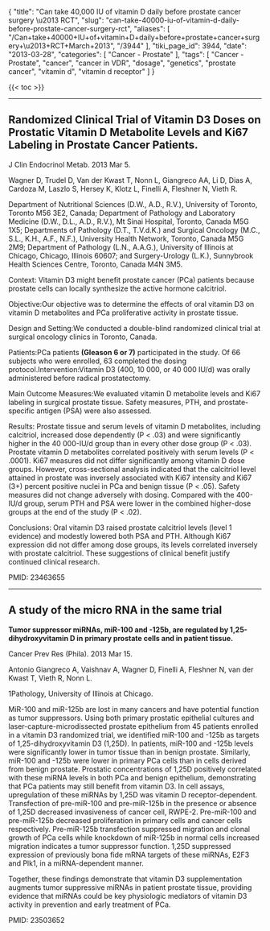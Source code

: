 {
    "title": "Can take 40,000 IU of vitamin D daily before prostate cancer surgery \u2013 RCT",
    "slug": "can-take-40000-iu-of-vitamin-d-daily-before-prostate-cancer-surgery-rct",
    "aliases": [
        "/Can+take+40000+IU+of+vitamin+D+daily+before+prostate+cancer+surgery+\u2013+RCT+March+2013",
        "/3944"
    ],
    "tiki_page_id": 3944,
    "date": "2013-03-28",
    "categories": [
        "Cancer - Prostate"
    ],
    "tags": [
        "Cancer - Prostate",
        "cancer",
        "cancer in VDR",
        "dosage",
        "genetics",
        "prostate cancer",
        "vitamin d",
        "vitamin d receptor"
    ]
}


{{< toc >}}

---

## Randomized Clinical Trial of Vitamin D3 Doses on Prostatic Vitamin D Metabolite Levels and Ki67 Labeling in Prostate Cancer Patients.

J Clin Endocrinol Metab. 2013 Mar 5. 

Wagner D, Trudel D, Van der Kwast T, Nonn L, Giangreco AA, Li D, Dias A, Cardoza M, Laszlo S, Hersey K, Klotz L, Finelli A, Fleshner N, Vieth R.

Department of Nutritional Sciences (D.W., A.D., R.V.), University of Toronto, Toronto M56 3E2, Canada; Department of Pathology and Laboratory Medicine (D.W., D.L., A.D., R.V.), Mt Sinai Hospital, Toronto, Canada M5G 1X5; Departments of Pathology (D.T., T.V.d.K.) and Surgical Oncology (M.C., S.L., K.H., A.F., N.F.), University Health Network, Toronto, Canada M5G 2M9; Department of Pathology (L.N., A.A.G.), University of Illinois at Chicago, Chicago, Illinois 60607; and Surgery-Urology (L.K.), Sunnybrook Health Sciences Centre, Toronto, Canada M4N 3M5.

Context: Vitamin D3 might benefit prostate cancer (PCa) patients because prostate cells can locally synthesize the active hormone calcitriol.

Objective:Our objective was to determine the effects of oral vitamin D3 on vitamin D metabolites and PCa proliferative activity in prostate tissue.

Design and Setting:We conducted a double-blind randomized clinical trial at surgical oncology clinics in Toronto, Canada.

Patients:PCa patients  **(Gleason 6 or 7)**  participated in the study. Of 66 subjects who were enrolled, 63 completed the dosing protocol.Intervention:Vitamin D3 (400, 10 000, or 40 000 IU/d) was orally administered before radical prostatectomy.

Main Outcome Measures:We evaluated vitamin D metabolite levels and Ki67 labeling in surgical prostate tissue. Safety measures, PTH, and prostate-specific antigen (PSA) were also assessed.

Results: Prostate tissue and serum levels of vitamin D metabolites, including calcitriol, increased dose dependently (P < .03) and were significantly higher in the 40 000-IU/d group than in every other dose group (P < .03). Prostate vitamin D metabolites correlated positively with serum levels (P < .0001). Ki67 measures did not differ significantly among vitamin D dose groups. However, cross-sectional analysis indicated that the calcitriol level attained in prostate was inversely associated with Ki67 intensity and Ki67 (3+) percent positive nuclei in PCa and benign tissue (P < .05). Safety measures did not change adversely with dosing. Compared with the 400-IU/d group, serum PTH and PSA were lower in the combined higher-dose groups at the end of the study (P < .02).

Conclusions: Oral vitamin D3 raised prostate calcitriol levels (level 1 evidence) and modestly lowered both PSA and PTH. Although Ki67 expression did not differ among dose groups, its levels correlated inversely with prostate calcitriol. These suggestions of clinical benefit justify continued clinical research.

PMID:   23463655

---

## A study of the micro RNA in the same trial

 **Tumor suppressor miRNAs, miR-100 and -125b, are regulated by 1,25-dihydroxyvitamin D in primary prostate cells and in patient tissue.** 

Cancer Prev Res (Phila). 2013 Mar 15. 

Antonio Giangreco A, Vaishnav A, Wagner D, Finelli A, Fleshner N, van der Kwast T, Vieth R, Nonn L.

1Pathology, University of Illinois at Chicago.

MiR-100 and miR-125b are lost in many cancers and have potential function as tumor suppressors. Using both primary prostatic epithelial cultures and laser-capture-microdissected prostate epithelium from 45 patients enrolled in a vitamin D3 randomized trial, we identified miR-100 and -125b as targets of 1,25-dihydroxyvitamin D3 (1,25D). In patients, miR-100 and -125b levels were significantly lower in tumor tissue than in benign prostate. Similarly, miR-100 and -125b were lower in primary PCa cells than in cells derived from benign prostate. Prostatic concentrations of 1,25D positively correlated with these miRNA levels in both PCa and benign epithelium, demonstrating that PCa patients may still benefit from vitamin D3. In cell assays, upregulation of these miRNAs by 1,25D was vitamin D receptor-dependent. Transfection of pre-miR-100 and pre-miR-125b in the presence or absence of 1,25D decreased invasiveness of cancer cell, RWPE-2. Pre-miR-100 and pre-miR-125b decreased proliferation in primary cells and cancer cells respectively. Pre-miR-125b transfection suppressed migration and clonal growth of PCa cells while knockdown of miR-125b in normal cells increased migration indicates a tumor suppressor function. 1,25D suppressed expression of previously bona fide mRNA targets of these miRNAs, E2F3 and Plk1, in a miRNA-dependent manner. 

Together, these findings demonstrate that vitamin D3 supplementation augments tumor suppressive miRNAs in patient prostate tissue, providing evidence that miRNAs could be key physiologic mediators of vitamin D3 activity in prevention and early treatment of PCa.

PMID:     23503652